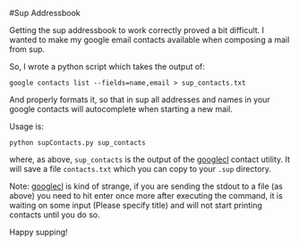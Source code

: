#Sup Addressbook

Getting the sup addressbook to work correctly proved a bit difficult.
I wanted to make my google email contacts available when composing a
mail from sup.

So, I wrote a python script which takes the output of:
    
    google contacts list --fields=name,email > sup_contacts.txt

And properly formats it, so that in sup all addresses and names in
your google contacts will autocomplete when starting a new mail.

Usage is:

    python supContacts.py sup_contacts

where, as above, `sup_contacts` is the output of the [googlecl](https://code.google.com/p/googlecl/) contact
utility. It will save a file `contacts.txt` which you can copy to your
`.sup` directory.

Note: [googlecl](https://code.google.com/p/googlecl/) is kind of strange, 
if you are sending the stdout 
to a file (as above) you need to hit enter once more after executing
the command, it is waiting on some input (Please specify title) and
will not start printing contacts until you do so.

Happy supping!
